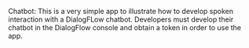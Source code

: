 Chatbot:
This is a very simple app to illustrate how to develop spoken interaction with a DialogFLow chatbot. Developers must develop their chatbot in the DialogFlow console and obtain a token in order to use the app.
